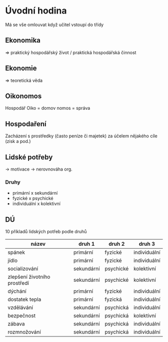 # Úvodní hodina
Má se vše omlouvat když učitel vstoupí do třídy

## Ekonomika
=> praktický hospodářský život / praktická hospodářská činnost

## Ekonomie
=> teoretická věda

## Oikonomos
Hospodář
Oiko = domov
nomos = správa

## Hospodaření
Zacházení s prostředky (často peníze či majetek) za účelem nějakého cíle (zisk a pod.)

## Lidské potřeby
→ motivace
-> nerovnováha org.

### Druhy
- primární x sekundární
- fyzické x psychické
- individuální x kolektivní

## DÚ
10 příkladů lidských potřeb podle druhů

| název                        | druh 1     | druh 2    | druh 3       |
| ---------------------------- | ---------- | --------- | ------------ |
| spánek                       | primární   | fyzické   | individuální |
| jídlo                        | primární   | fyzické   | individuální |
| socializování                | sekundární | psychické | kolektivní   |
| zlepšení životního prostředí | sekundární | psychické | kolektivní   |
| dýchání                      | primární   | fyzické   | individuální |
| dostatek tepla               | primární   | fyzická   | individuální |
| vzdělávání                   | sekundární | psychická | individuální |
| bezpečnost                   | sekundární | psychická | kolektivní   |
| zábava                       | sekundární | psychická | individuální |
| rozmnožování                 | sekundární | psychická | individuální             |
